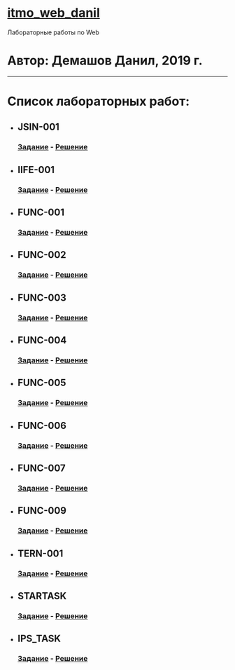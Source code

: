 # [itmo_web_danil](https://github.com/theBang/itmo_web_danil/)
Лабораторные работы по Web
# Автор: Демашов Данил, 2019 г.
---
# Список лабораторных работ:
* ## JSIN-001
  ### [Задание](https://kodaktor.ru/jsin_001) - [Решение](https://kodaktor.ru/jsin_5b935)
* ## IIFE-001
  ### [Задание](https://kodaktor.ru/g/iife) - [Решение](https://kodaktor.ru/f38da42)
* ## FUNC-001
  ### [Задание](https://kodaktor.ru/func_001) - [Решение](func-001)
* ## FUNC-002
  ### [Задание](https://kodaktor.ru/func_002) - [Решение](https://kodaktor.ru/func_a8ec8)
* ## FUNC-003
  ### [Задание](https://kodaktor.ru/func_003) - [Решение](https://kodaktor.ru/func_051b7)
* ## FUNC-004
  ### [Задание](https://kodaktor.ru/func_004) - [Решение](https://kodaktor.ru/func_45426)
* ## FUNC-005
  ### [Задание](https://kodaktor.ru/func_005) - [Решение](https://kodaktor.ru/func_b1a95)
* ## FUNC-006
  ### [Задание](https://kodaktor.ru/func_006) - [Решение](https://kodaktor.ru/func_20264)
* ## FUNC-007
  ### [Задание](https://kodaktor.ru/func_007) - [Решение](https://kodaktor.ru/func_4f8aa)
* ## FUNC-009
  ### [Задание](https://kodaktor.ru/func_009) - [Решение](https://kodaktor.ru/func_49238)
* ## TERN-001
  ### [Задание](https://kodaktor.ru/tern_001) - [Решение](https://kodaktor.ru/tern_de76f)
* ## STARTASK
  ### [Задание](https://kodaktor.ru/startask) - [Решение](https://kodaktor.ru/startask_83c10)
* ## IPS_TASK
  ### [Задание](https://kodaktor.ru/g/ips_task) - [Решение](ips_task)
